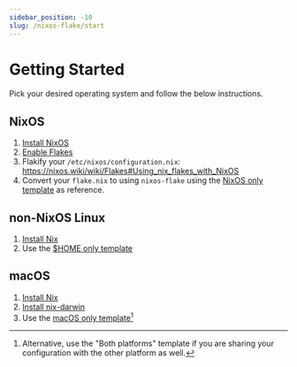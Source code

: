 ```yaml
---
sidebar_position: -10
slug: /nixos-flake/start
---
```


# Getting Started

Pick your desired operating system and follow the below instructions.

## NixOS

1. [Install NixOS](https://nixos.org/download.html)
1. [Enable Flakes](https://nixos.wiki/wiki/Flakes#Enable_flakes)
1. Flakify your `/etc/nixos/configuration.nix`: https://nixos.wiki/wiki/Flakes#Using_nix_flakes_with_NixOS
1. Convert your `flake.nix` to using `nixos-flake` using the [NixOS only template](/nixos-flake/templates) as reference.

## non-NixOS Linux

1. [Install Nix](/install)
1. Use the [$HOME only template](/nixos-flake/templates)

## macOS

1. [Install Nix](/install)
1. [Install nix-darwin](https://github.com/LnL7/nix-darwin)
1. Use the [macOS only template](/nixos-flake/templates)[^both]

[^both]: Alternative, use the "Both platforms" template if you are sharing your configuration with the other platform as well.
